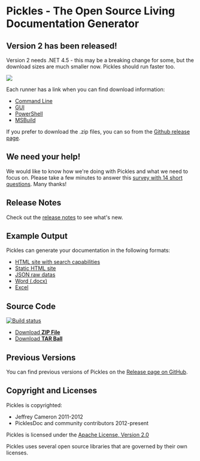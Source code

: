 # Pickles - The Open Source Living Documentation Generator

## Version 2 has been released!

Version 2 needs .NET 4.5 - this may be a breaking change for some, but the download sizes are much smaller now. Pickles should run faster too.

![](./Images/download.png)

Each runner has a link when you can find download information:

* [Command Line](https://chocolatey.org/packages/pickles)
* [GUI](https://chocolatey.org/packages/picklesui)
* [PowerShell](http://www.nuget.org/packages/Pickles/)
* [MSBuild](http://www.nuget.org/packages/Pickles.MSBuild/)

If you prefer to download the .zip files, you can so from the [Github release page](https://github.com/picklesdoc/pickles/releases/tag/v2.0.0).

## We need your help!

We would like to know how we're doing with Pickles and what we need to focus on. Please take a few minutes to answer this [survey with 14 short questions](http://3348403.polldaddy.com/s/pickles "Pickles Survey"). Many thanks!

## Release Notes

Check out the [release notes](https://github.com/picklesdoc/pickles/releases) to see what's new.

## Example Output

 Pickles can generate your documentation in the following formats:

- [HTML site with search capabilities](./Output/DHtml/Index.html)
- [Static HTML site](./Output/Html/index.html)
- [JSON raw datas](./Output/JSON/pickledFeatures.json)
- [Word (.docx)](./Output/Word/Pickles.docx)
- [Excel](./Output/Excel/features.xlsx)

## Source Code

[![Build status](https://ci.appveyor.com/api/projects/status/rqt59hq1m2jt2a5v)](https://ci.appveyor.com/project/dirkrombauts/pickles-715)

- [Download **ZIP File**](https://github.com/picklesdoc/pickles/zipball/master)
- [Download **TAR Ball**](https://github.com/picklesdoc/pickles/tarball/master)

## Previous Versions

You can find previous versions of Pickles on the [Release page on GitHub](https://github.com/picklesdoc/pickles/releases).

## Copyright and Licenses

Pickles is copyrighted:

- Jeffrey Cameron 2011-2012
- PicklesDoc and community contributors 2012-present

Pickles is licensed under the [Apache License, Version 2.0](http://www.apache.org/licenses/LICENSE-2.0)

Pickles uses several open source libraries that are governed by their own licenses.  
